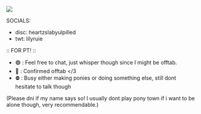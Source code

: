 ![](https://komarev.com/ghpvc/?username=kmshirorui&color=blueviolet)

SOCIALS:
- disc: heartzslabyulpilled
- twt: lilyruie

:: FOR PT! ::
- 🟢 : Feel free to chat, just whisper though since I might be offtab.
- 🌙 : Confirmed offtab </3
- ⛔ : Busy either making ponies or doing something else, still dont hesitate to talk though

(Please dni if my name says so! I usually dont play pony town if i want to be alone though, very recommendable.)

<!---
kmshirorui/kmshirorui is a ✨ special ✨ repository because its `README.md` (this file) appears on your GitHub profile.
You can click the Preview link to take a look at your changes.
--->
